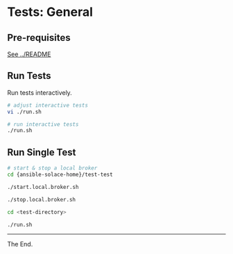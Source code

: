 # Tests: General

## Pre-requisites

[See ../README](../README)

## Run Tests

Run tests interactively.

````bash
# adjust interactive tests
vi ./run.sh

# run interactive tests
./run.sh
````

## Run Single Test

````bash
# start & stop a local broker
cd {ansible-solace-home}/test-test

./start.local.broker.sh

./stop.local.broker.sh

````

````bash
cd <test-directory>

./run.sh
````

---
The End.
